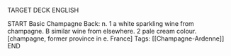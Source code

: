 TARGET DECK
ENGLISH

START
Basic
Champagne
Back: n. 1 a white sparkling wine from champagne. B similar wine from elsewhere. 2 pale cream colour. [champagne, former province in e. France]
Tags: [[Champagne-Ardenne]]
END

